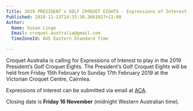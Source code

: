 ```yaml
---
Title: 2019 PRESIDENT's GOLF CROQUET EIGHTS - Expressions of Interest
Published: 2018-11-13T14:33:30.3661027+11:00
Author:
  Name: Susan Linge
  Email: croquet.australia@gmail.com
  TimeZoneId: AUS Eastern Standard Time

---
```

Croquet Australia is calling for Expressions of Interest to play in the 2019 President’s Golf Croquet Eights. The President’s Golf Croquet Eights will be held from Friday 15th February to Sunday 17th February 2019 at the Victorian Croquet Centre, Cairnlea. 

Expressions of interest can be submitted via email at [ACA](mailto:croquet.australia@gmail.com). 

Closing date is **Friday 16 November** (midnight Western Australian time).